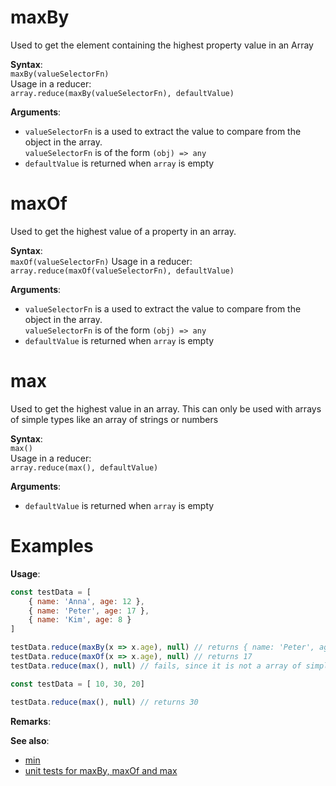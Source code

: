 # maxBy
Used to get the element containing the highest property value in an Array

**Syntax**:  
`maxBy(valueSelectorFn)`  
Usage in a reducer:  
`array.reduce(maxBy(valueSelectorFn), defaultValue)`

**Arguments**:  
- `valueSelectorFn` is a used to extract the value to compare from the object in the array.  
  `valueSelectorFn` is of the form `(obj) => any`
- `defaultValue` is returned when `array` is empty


# maxOf
Used to get the highest value of a property in an array.

**Syntax**:  
`maxOf(valueSelectorFn)`
Usage in a reducer:  
`array.reduce(maxOf(valueSelectorFn), defaultValue)`

**Arguments**:  
- `valueSelectorFn` is a used to extract the value to compare from the object in the array.  
  `valueSelectorFn` is of the form `(obj) => any`
- `defaultValue` is returned when `array` is empty


# max
Used to get the highest value in an array. This can only be used with arrays of simple types like an array of strings or numbers

**Syntax**:  
`max()`  
Usage in a reducer:  
`array.reduce(max(), defaultValue)`

**Arguments**:  
- `defaultValue` is returned when `array` is empty


# Examples

**Usage**:
```javascript
const testData = [
    { name: 'Anna', age: 12 },
    { name: 'Peter', age: 17 },
    { name: 'Kim', age: 8 }
]

testData.reduce(maxBy(x => x.age), null) // returns { name: 'Peter', age: 17 }
testData.reduce(maxOf(x => x.age), null) // returns 17
testData.reduce(max(), null) // fails, since it is not a array of simple types
```

```javascript
const testData = [ 10, 30, 20]

testData.reduce(max(), null) // returns 30
```

**Remarks**:


**See also**:
- [min](./min.md)
- [unit tests for maxBy, maxOf and max](../tests/max.tests.ts)
